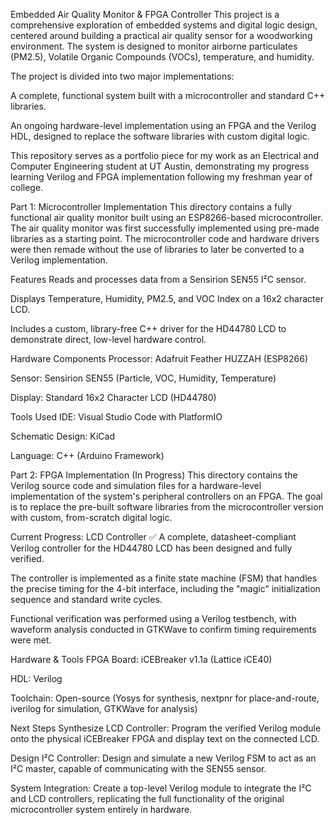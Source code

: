 Embedded Air Quality Monitor & FPGA Controller
This project is a comprehensive exploration of embedded systems and digital logic design, centered around building a practical air quality sensor for a woodworking environment. The system is designed to monitor airborne particulates (PM2.5), Volatile Organic Compounds (VOCs), temperature, and humidity.

The project is divided into two major implementations:

A complete, functional system built with a microcontroller and standard C++ libraries.

An ongoing hardware-level implementation using an FPGA and the Verilog HDL, designed to replace the software libraries with custom digital logic.

This repository serves as a portfolio piece for my work as an Electrical and Computer Engineering student at UT Austin,
demonstrating my progress learning Verilog and FPGA implementation
following my freshman year of college.

Part 1: Microcontroller Implementation
This directory contains a fully functional air quality monitor built using an ESP8266-based microcontroller.
The air quality monitor was first successfully implemented using pre-made libraries as a starting
point. The microcontroller code and hardware drivers were then remade without the use of libraries to later 
be converted to a Verilog implementation.

Features
Reads and processes data from a Sensirion SEN55 I²C sensor.

Displays Temperature, Humidity, PM2.5, and VOC Index on a 16x2 character LCD.

Includes a custom, library-free C++ driver for the HD44780 LCD to demonstrate direct, low-level hardware control.

Hardware Components
Processor: Adafruit Feather HUZZAH (ESP8266)

Sensor: Sensirion SEN55 (Particle, VOC, Humidity, Temperature)

Display: Standard 16x2 Character LCD (HD44780)

Tools Used
IDE: Visual Studio Code with PlatformIO

Schematic Design: KiCad

Language: C++ (Arduino Framework)

Part 2: FPGA Implementation (In Progress)
This directory contains the Verilog source code and simulation files for a hardware-level implementation of the system's peripheral controllers on an FPGA. The goal is to replace the pre-built software libraries from the microcontroller version with custom, from-scratch digital logic.

Current Progress: LCD Controller ✅
A complete, datasheet-compliant Verilog controller for the HD44780 LCD has been designed and fully verified.

The controller is implemented as a finite state machine (FSM) that handles the precise timing for the 4-bit interface, including the "magic" initialization sequence and standard write cycles.

Functional verification was performed using a Verilog testbench, with waveform analysis conducted in GTKWave to confirm timing requirements were met.

Hardware & Tools
FPGA Board: iCEBreaker v1.1a (Lattice iCE40)

HDL: Verilog

Toolchain: Open-source (Yosys for synthesis, nextpnr for place-and-route, iverilog for simulation, GTKWave for analysis)

Next Steps
Synthesize LCD Controller: Program the verified Verilog module onto the physical iCEBreaker FPGA and display text on the connected LCD.

Design I²C Controller: Design and simulate a new Verilog FSM to act as an I²C master, capable of communicating with the SEN55 sensor.

System Integration: Create a top-level Verilog module to integrate the I²C and LCD controllers, replicating the full functionality of the original microcontroller system entirely in hardware.
